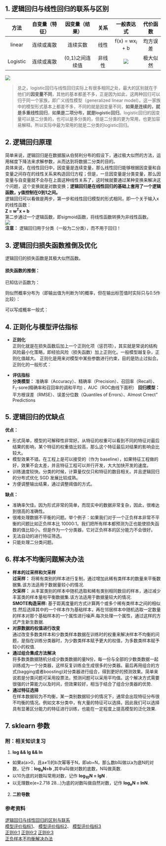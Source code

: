 ## 1. 逻辑回归与线性回归的联系与区别
方法 | 自变量（特征） | 因变量（结果） | 关系 | 一般表达式 |代价函数 
:-: |:-: |:-: |:-:|:-:|:-:|
linear | 连续或离散 | 连续实数 | 线性 | f(x) = wx<sub>i</sub> + b | 均方误差
Logistic | 连续或离散 | (0,1)之间连续值 | 非线性 |![](http://latex.codecogs.com/gif.latex?g(z)=\\frac{1}{1+e^{-z}}) | 极大似然

  ![](https://github.com/lxrobot/lxrobot-s-code/blob/master/linear.jpg?raw=true)  
> 总之，logistic回归与线性回归实际上有很多相同之处，最大的区别就在于他们的**因变量不同**，其他的基本都差不多，正是因为如此，这两种回归可以归于同一个家族，即广义线性模型（generalized linear model）。这一家族中的模型形式基本上都差不多，不同的就是因变量不同，**如果是连续的，就是多重线性回归**，**如果是二项分布，就是logistic回归**。logistic回归的因变量可以是二分类的，也可以是多分类的，但是二分类的更为常用，也更加容易解释。所以实际中最为常用的就是二分类的logistic回归。  
## 2. 逻辑回归原理
简单来说，逻辑回归是在数据服从伯努利分布的假设下，通过极大似然的方法，运用梯度下降法来求解参数，从而达到将数据二分类的目的。  
具体来说，在线性回归中，因变量是连续变量，那么线性回归能够根据因变量和自变量之间存在的线性关系来构造回归方程；但是，一旦因变量是分类变量，那么因变量与自变量就不会存在上面这种线性关系了，这时候就要通过某种变换来解决这个问题，这个变换就是对数变换；**逻辑回归是在线性回归的基础上套用了一个逻辑函数，y值控制在0到1之间。**  
逻辑回归可以看做是两步，第一步和线性回归模型的形式相同，即一个关于输入x 的线性函数：  
**Z = w<sup>T</sup>x + b**  
第二步通过一个逻辑函数，即sigmoid函数，将线性函数转换为非线性函数。  
**![](http://latex.codecogs.com/gif.latex?g(z)=\\frac{1}{1+e^{-z}})**  
**注意：** 逻辑回归用于分类（一般为二分类），而不用于回归！
## 3. 逻辑回归损失函数推倒及优化
逻辑回归的损失函数是其极大似然函数。
#### 损失函数的推倒：
已知估计函数为：

则似然概率分布为（即输出值为判断为1的概率，但在输出标签值时实际只与0.5作比较）：

可以写成概率一般式：
## 4. 正则化与模型评估指标
- **正则化**  
正则化就是在损失函数后加上一个正则化项（惩罚项），其实就是常说的结构风险最小化策略，即经验风险（损失函数）加上正则化。一般模型越复杂，正则化值越大。 
正则化是用来对模型中某些参数进行约束，目的是防止过拟合。
正则化的一般形式：

- **评估指标**  
**分类模型：** 准确率（Accuracy）、精确率（Precision）、召回率（Recall）、F<sub>1</sub>-sore(精确率和召回率的调和平均) 、AUC（ROC曲线下面积） 
**回归模型：** 平方根误差（RMSE）、误差分位数（Quantiles of Errors）、Almost Crrect” Predictions 
## 5. 逻辑回归的优缺点  
**优点：**  
- 形式简单，模型的可解释性非常好。从特征的权重可以看到不同的特征对最后结果的影响，某个特征的权重值比较高，那么这个特征最后对结果的影响会比较大。  
- 模型效果不错。在工程上是可以接受的（作为 baseline），如果特征工程做的好，效果不会太差，并且特征工程可以并行开发，大大加快开发的速度。  
- 训练速度较快。分类的时候，计算量仅仅只和特征的数目相关。并且逻辑回归的分布式优化 SGD 发展比较成熟。  
- 方便调整输出结果，通过调整阈值的方式。     

**缺点：**  
- 准确率欠佳。因为形式非常的简单，而现实中的数据非常复杂，因此，很难达到很高的准确性。
- 很难处理数据不平衡的问题。举个例子：如果我们对于一个正负样本非常不平衡的问题比如正负样本比 10000:1。我们把所有样本都预测为正也能使损失函数的值比较小。但是作为一个分类器，它对正负样本的区分能力不会很好。  
- 无法自动的进行特征筛选。 
- 只能处理二分类问题。 
## 6. 样本不均衡问题解决办法  
- **样本的过采样和欠采样**  
**过采样：** 将稀有类别的样本进行复制，通过增加此稀有类样本的数量来平衡数据集.该方法适用于数据量较小的情况.    
**欠采样：** 从丰富类别的样本中随机选取和稀有类别相同数目的样本，通过减少丰富类的样本量啦平衡数据集.该方法适用于数据量较大的情况.    
**SMOTE构造采样:** 基于距离度量的方式计算两个或多个稀有类样本之间的相似性.然后选择其中的一个样本作为基础样本，再在邻居样本中随机选取一定数量的样本对那个基础样本的一个属性进行噪声.每次处理一个属性，通过这样的方式产生新生数据.      
- **对原数据的权值进行改变**    
通过改变多数类样本和少数类样本数据在训练时的权重来解决样本不均衡的问题，是指在训练分类器时，为少数类样本赋予更大的权值，为多数类样本赋予较小的权值.  
- **通过组合集成方法解决**  
将多数类数据随机分成少数类数据的量N份，每一份与全部的少数类数据一起训练成为一个分类器，这样反复训练会生成很多的分类器。最后再用组合的方式(bagging或者boosting)对分类器进行组合，得到更好的预测效果。简单来说若是分类问题可采用投票法，预测问题可以采用平均值。这个解决方式需要很强的计算能力以及时间，但效果较好，相当于结合了组合分类器的优势.    
- **通过特征选择**    
在样本数据较为不均衡，某一类别数据较少的情况下，通常会出现特征分布很不均衡的情况。例如文本分类中，有大量的特征可以选择。因此我们可以选择具有显著区分能力的特征进行训练，也能在一定程度上提高模型的泛化效果.  
## 7. sklearn 参数  

### 附：相关知识复习
1. **log && lg && ln**
  - 如果a(a>0，且a≠1)的b次幂等于N，即ab=N，那么数b叫做以a为底N的对数，记作：**log<sub>a</sub>N=b** ,其中a叫做对数的底数，N叫做真数.  
  - 以10为底的对数叫常用对数，记作 **log<sub>10</sub>N = lgN** .    
  - 以无理数e(e=2.718 28…)为底的对数叫做自然对数，记作 **log<sub>e</sub>N = lnN**.  
2. **二阶导数**

 
 ### 参考资料
 [逻辑回归与线性回归的区别与联系](https://blog.csdn.net/lx_ros/article/details/81263209)  
 [模型评价指标1](https://blog.csdn.net/liulina603/article/details/78901160)、 [模型评价指标2](https://blog.csdn.net/zuolixiangfisher/article/details/81328297)、 [模型评价指标3](https://blog.csdn.net/weixin_37294079/article/details/79004835)   
 [正则化1](https://blog.csdn.net/m0_37952909/article/details/79686573)
 [正则化2](https://blog.csdn.net/haima1998/article/details/79425831)
 [正则化3](https://blog.csdn.net/u012978177/article/details/53084978)  
 [正负样本不均衡解决办法](https://blog.csdn.net/jemila/article/details/77992967)
